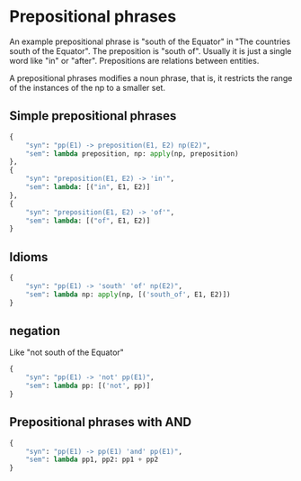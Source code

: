 # Prepositional phrases

An example prepositional phrase is "south of the Equator" in "The countries south of the Equator". The preposition is "south of". Usually it is just a single word like "in" or "after". Prepositions are relations between entities.

A prepositional phrases modifies a noun phrase, that is, it restricts the range of the instances of the np to a smaller set.

## Simple prepositional phrases

~~~python
{
    "syn": "pp(E1) -> preposition(E1, E2) np(E2)",
    "sem": lambda preposition, np: apply(np, preposition)
},
{
    "syn": "preposition(E1, E2) -> 'in'",
    "sem": lambda: [("in", E1, E2)]
},
{
    "syn": "preposition(E1, E2) -> 'of'",
    "sem": lambda: [("of", E1, E2)]
}
~~~

## Idioms

~~~python
{
    "syn": "pp(E1) -> 'south' 'of' np(E2)",
    "sem": lambda np: apply(np, [('south_of', E1, E2)])
}
~~~

## negation

Like "not south of the Equator"

~~~python
{
    "syn": "pp(E1) -> 'not' pp(E1)",
    "sem": lambda pp: [('not', pp)]
}
~~~

## Prepositional phrases with AND

~~~python
{
    "syn": "pp(E1) -> pp(E1) 'and' pp(E1)",
    "sem": lambda pp1, pp2: pp1 + pp2
}
~~~
